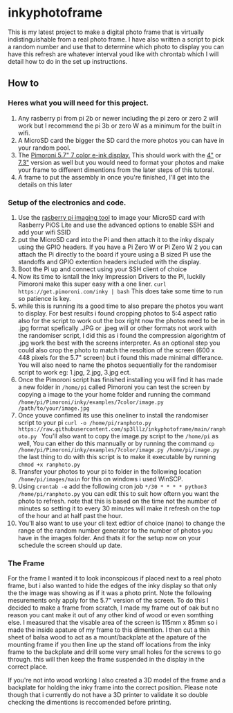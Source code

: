 # inkyphotoframe

This is my latest project to make a digital photo frame that is virtually indistinguishable from a real photo frame.
I have also written a script to pick a random number and use that to determine which photo to display you can have this refresh are whatever interval youd like with chrontab which I will detail how to do in the set up instructions.

## How to

### Heres what you will need for this project.

1. Any rasberry pi from pi 2b or newer including the pi zero or zero 2 will work but I recommend the pi 3b or zero W as a minimum for the built in wifi.
2. A MicroSD card the bigger the SD card the more photos you can have in your random pool.
3. The [Pimoroni 5.7" 7 color e-ink display.](https://shop.pimoroni.com/products/inky-impression-5-7) This should work with the [4"](https://shop.pimoroni.com/products/inky-impression-4) or [7.3"](https://shop.pimoroni.com/products/inky-impression-7-3) version as well but you would need to format your photos and make your frame to different dimentions from the later steps of this tutoral.
4. A frame to put the assembly in once you're finished, I'll get into the details on this later

### Setup of the electronics and code. 

1. Use the [rasberry pi imaging tool](https://www.raspberrypi.com/software/) to image your MicroSD card with Rasberry PiOS Lite and use the advanced options to enable SSH and add your wifi SSID
2. put the MicroSD card into the Pi and then attach it to the inky dispaly using the GPIO headers. If you have a Pi Zero W or Pi Zero W 2 you can attach the Pi directly to the board if youre using a B sized Pi use the standoffs and GPIO extention headers included with the display.
3. Boot the Pi up and connect using your SSH client of choice
4. Now its time to isntall the Inky Impression Drivers to the Pi, luckily Pimoroni make this super easy with a one liner. `curl https://get.pimoroni.com/inky | bash` This does take some time to run so patience is key.
5. while this is running its a good time to also prepare the photos you want to display. For best results i found cropping photos to 5:4 aspect ratio also for the script to work out the box right now the photos need to be in .jpg format spefically .JPG or .jpeg will or other formats not work with the randomiser script, I did this as i found the compression algorightm of .jpg work the best with the screens interpreter. As an optional step you could also crop the photo to match the resoltion of the screen (600 x 448 pixels for the 5.7" screen) but i found this made minimal differance. You will also need to name the photos sequentially for the randomiser script to work eg: 1.jpg, 2.jpg, 3.jpg ect. 
6. Once the Pimoroni script has finished installing you will find it has made a new folder in `/home/pi` called Pimoroni you can test the screen by copying a image to the your home folder and running the command `/home/pi/Pimoroni/inky/examples/7color/image.py /path/to/your/image.jpg`
7. Once youve confimed its use this oneliner to install the randomiser script to your pi `curl -o /home/pi/ranphoto.py https://raw.githubusercontent.com/sp3lllz/inkyphotoframe/main/ranphoto.py ` You'll also want to copy the image.py script to the `/home/pi` as well, You can either do this mannually or by running the command `cp /home/pi/Pimoroni/inky/examples/7color/image.py /home/pi/image.py` the last thing to do with this script is to make it executable by running `chmod +x ranphoto.py`
8. Transfer your photos to your pi to folder in the following location `/home/pi/images/main` for this on windows i used WinSCP.
9. Using `crontab -e` add the following cron job `*/30 * * * * python3 /home/pi/ranphoto.py` you can edit this to suit how oftern you want the photo to refresh. note that this is based on the time not the number of minutes so setting it to every 30 minutes will make it refresh on the top of the hour and at half past the hour. 
10. You'll also want to use your cli text edtior of choice (nano) to change the range of the random number generator to the number of photos you have in the images folder. And thats it for the setup now on your schedule the screen should up date.

### The Frame

For the frame I wanted it to look inconspicous if placed next to a real photo frame, but i also wanted to hide the edges of the inky display so that only the the image was showing as if it was a photo print. Note the following mesurements only apply for the 5.7" version of the screen. 
To do this I decided to make a frame from scratch, I made my frame out of oak but no reason you cant make it out of any other kind of wood or even somthing else. I measured that the visable area of the screen is 115mm x 85mm so i made the inside apature of my frame to this dimention. I then cut a thin sheet of balsa wood to act as a mount/backplate at the apature of the mounting frame if you then line up the stand off locations from the inky frame to the backplate and drill some very small holes for the screws to go through. this will then keep the frame suspended in the display in the correct place.

If you're not into wood working I also created a 3D model of the frame and a backplate for holding the inky frame into the correct position. Please note though that i currently do not have a 3D printer to validate it so double checking the dimentions is reccomended before printing. 
